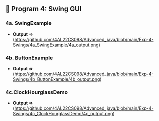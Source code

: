 ## 📌 Program 4: Swing GUI
### 4a. SwingExample
- **Output =>** (https://github.com/4AL22CS098/Advanced_java/blob/main/Exp-4-Swings/4a_SwingExample/4a_output.png)
### 4b. ButtonExample
- **Output =>** (https://github.com/4AL22CS098/Advanced_java/blob/main/Exp-4-Swings/4b_ButtonExample/4b_output.png)
### 4c.ClockHourglassDemo  
- **Output =>** (https://github.com/4AL22CS098/Advanced_java/blob/main/Exp-4-Swings/4c_ClockHourglassDemo/4c_output.png)

